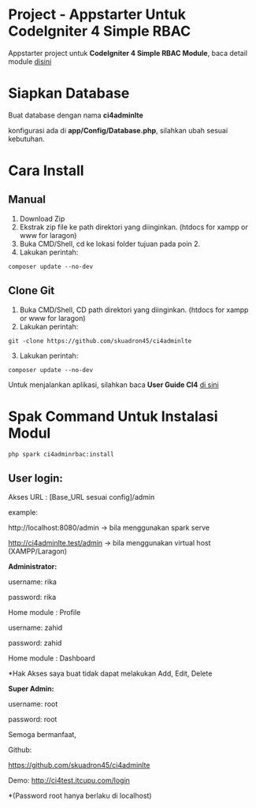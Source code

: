 # Project - Appstarter Untuk CodeIgniter 4 Simple RBAC

Appstarter project untuk **CodeIgniter 4 Simple RBAC Module**, baca detail module [disini](https://github.com/skuadron45/ci4adminrbac)

# Siapkan Database
Buat database dengan nama **ci4adminlte**
    
konfigurasi ada di **app/Config/Database.php**, silahkan ubah sesuai kebutuhan.

# Cara Install
## Manual
1. Download Zip
2. Ekstrak zip file ke path direktori yang diinginkan. (htdocs for xampp or www for laragon)
3. Buka CMD/Shell, cd ke lokasi folder tujuan pada poin 2.
4. Lakukan perintah:
```
composer update --no-dev
```

## Clone Git
1. Buka CMD/Shell, CD path direktori yang diinginkan. (htdocs for xampp or www for laragon)
2. Lakukan perintah: 
```
git -clone https://github.com/skuadron45/ci4adminlte
```
3. Lakukan perintah: 
```
composer update --no-dev
```

Untuk menjalankan aplikasi, silahkan baca **User Guide CI4** [di sini](https://codeigniter4.github.io/userguide/installation/running.html)

# Spak Command Untuk Instalasi Modul
```
php spark ci4adminrbac:install
```

## User login:

Akses URL : [Base_URL sesuai config]/admin

example:

http://localhost:8080/admin -> bila menggunakan spark serve

http://ci4adminlte.test/admin -> bila menggunakan virtual host (XAMPP/Laragon)


**Administrator:**

username: rika

password: rika

Home module : Profile

username: zahid

password: zahid

Home module : Dashboard

*Hak Akses saya buat tidak dapat melakukan Add, Edit, Delete

**Super Admin:**

username: root

password: root

Semoga bermanfaat,

Github:

https://github.com/skuadron45/ci4adminlte

Demo:
http://ci4test.itcupu.com/login

*(Password root hanya berlaku di localhost)